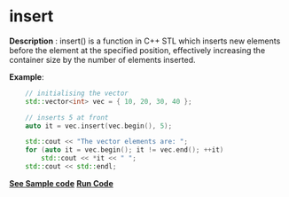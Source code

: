 # insert

**Description** : insert() is a function in C++ STL which inserts new elements before the element at the specified position, effectively increasing the container size by the number of elements inserted.

**Example**:
```cpp
    // initialising the vector 
	std::vector<int> vec = { 10, 20, 30, 40 }; 

	// inserts 5 at front 
	auto it = vec.insert(vec.begin(), 5);  

	std::cout << "The vector elements are: "; 
	for (auto it = vec.begin(); it != vec.end(); ++it) 
		std::cout << *it << " "; 
	std::cout << std::endl;
```
**[See Sample code](../snippets/vector/insert.cpp)**
**[Run Code](https://rextester.com/AHENR90238)**
